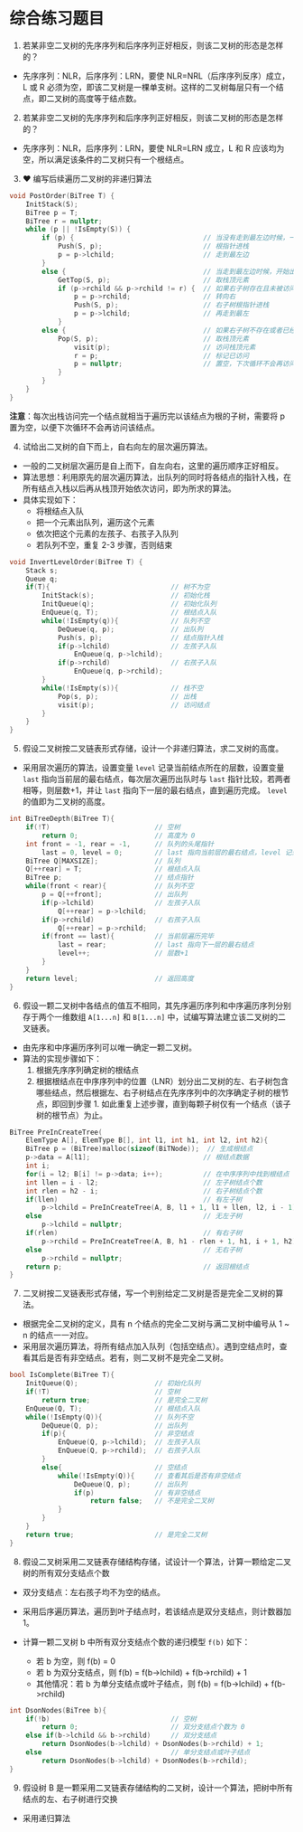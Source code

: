 # 综合练习题目

1. 若某非空二叉树的先序序列和后序序列正好相反，则该二叉树的形态是怎样的？

- 先序序列：NLR，后序序列：LRN，要使 NLR=NRL（后序序列反序）成立，L 或 R 必须为空，即该二叉树是一棵单支树。这样的二叉树每层只有一个结点，即二叉树的高度等于结点数。

2. 若某非空二叉树的先序序列和后序序列正好相反，则该二叉树的形态是怎样的？

- 先序序列：NLR，后序序列：LRN，要使 NLR=LRN 成立，L 和 R 应该均为空，所以满足该条件的二叉树只有一个根结点。

3. ♥ 编写后续遍历二叉树的非递归算法

```c++
void PostOrder(BiTree T) {
    InitStack(S);
    BiTree p = T;
    BiTree r = nullptr;
    while (p || !IsEmpty(S)) {
        if (p) {                                // 当没有走到最左边时候，一直向左走
            Push(S, p);                         // 根指针进栈
            p = p->lchild;                      // 走到最左边
        }
        else {                                  // 当走到最左边时候，开始出栈
            GetTop(S, p);                       // 取栈顶元素
            if (p->rchild && p->rchild != r) {  // 如果右子树存在且未被访问
                p = p->rchild;                  // 转向右
                Push(S, p);                     // 右子树根指针进栈
                p = p->lchild;                  // 再走到最左
            }
        else {                                  // 如果右子树不存在或者已经被访问
            Pop(S, p);                          // 取栈顶元素
                visit(p);                       // 访问栈顶元素
                r = p;                          // 标记已访问
                p = nullptr;                    // 置空，下次循环不会再访问
            }
        }
    }
}
```

**注意**：每次出栈访问完一个结点就相当于遍历完以该结点为根的子树，需要将 p 置为空，以便下次循环不会再访问该结点。

4. 试给出二叉树的自下而上，自右向左的层次遍历算法。

- 一般的二叉树层次遍历是自上而下，自左向右，这里的遍历顺序正好相反。
- 算法思想：利用原先的层次遍历算法，出队列的同时将各结点的指针入栈，在所有结点入栈以后再从栈顶开始依次访问，即为所求的算法。
- 具体实现如下：
  - 将根结点入队
  - 把一个元素出队列，遍历这个元素
  - 依次把这个元素的左孩子、右孩子入队列
  - 若队列不空，重复 2-3 步骤，否则结束

```c++
void InvertLevelOrder(BiTree T) {
    Stack s;
    Queue q;
    if(T){                              // 树不为空
        InitStack(s);                   // 初始化栈
        InitQueue(q);                   // 初始化队列
        EnQueue(q, T);                  // 根结点入队
        while(!IsEmpty(q)){             // 队列不空
            DeQueue(q, p);              // 出队列
            Push(s, p);                 // 结点指针入栈
            if(p->lchild)               // 左孩子入队
                EnQueue(q, p->lchild);
            if(p->rchild)               // 右孩子入队
                EnQueue(q, p->rchild);
        }
        while(!IsEmpty(s)){             // 栈不空
            Pop(s, p);                  // 出栈
            visit(p);                   // 访问结点
        }
    }
}
```

5. 假设二叉树按二叉链表形式存储，设计一个非递归算法，求二叉树的高度。

- 采用层次遍历的算法，设置变量 `level` 记录当前结点所在的层数，设置变量 `last` 指向当前层的最右结点，每次层次遍历出队时与 `last` 指针比较，若两者相等，则层数+1，并让 `last` 指向下一层的最右结点，直到遍历完成。 `level` 的值即为二叉树的高度。

```c++
int BiTreeDepth(BiTree T){
    if(!T)                          // 空树
        return 0;                   // 高度为 0
    int front = -1, rear = -1,      // 队列的头尾指针
        last = 0, level = 0;        // last 指向当前层的最右结点，level 记录层数
    BiTree Q[MAXSIZE];              // 队列
    Q[++rear] = T;                  // 根结点入队
    BiTree p;                       // 结点指针
    while(front < rear){            // 队列不空
        p = Q[++front];             // 出队列
        if(p->lchild)               // 左孩子入队
            Q[++rear] = p->lchild;
        if(p->rchild)               // 右孩子入队
            Q[++rear] = p->rchild;
        if(front == last){          // 当前层遍历完毕
            last = rear;            // last 指向下一层的最右结点
            level++;                // 层数+1
        }
    }
    return level;                   // 返回高度
}
```

6. 假设一颗二叉树中各结点的值互不相同，其先序遍历序列和中序遍历序列分别存于两个一维数组 `A[1...n]` 和 `B[1...n]` 中，试编写算法建立该二叉树的二叉链表。

- 由先序和中序遍历序列可以唯一确定一颗二叉树。
- 算法的实现步骤如下：
  1. 根据先序序列确定树的根结点
  2. 根据根结点在中序序列中的位置（LNR）划分出二叉树的左、右子树包含哪些结点，然后根据左、右子树结点在先序序列中的次序确定子树的根节点，即回到步骤 1.
     如此重复上述步骤，直到每颗子树仅有一个结点（该子树的根节点）为止。

```c++
BiTree PreInCreateTree(
    ElemType A[], ElemType B[], int l1, int h1, int l2, int h2){
    BiTree p = (BiTree)malloc(sizeof(BiTNode));  // 生成根结点
    p->data = A[l1];                            // 根结点数据
    int i;
    for(i = l2; B[i] != p->data; i++);          // 在中序序列中找到根结点
    int llen = i - l2;                          // 左子树结点个数
    int rlen = h2 - i;                          // 右子树结点个数
    if(llen)                                    // 有左子树
        p->lchild = PreInCreateTree(A, B, l1 + 1, l1 + llen, l2, i - 1);
    else                                        // 无左子树
        p->lchild = nullptr;
    if(rlen)                                    // 有右子树
        p->rchild = PreInCreateTree(A, B, h1 - rlen + 1, h1, i + 1, h2);
    else                                        // 无右子树
        p->rchild = nullptr;
    return p;                                   // 返回根结点
}
```

7. 二叉树按二叉链表形式存储，写一个判别给定二叉树是否是完全二叉树的算法。

- 根据完全二叉树的定义，具有 n 个结点的完全二叉树与满二叉树中编号从 1 ~ n 的结点一一对应。
- 采用层次遍历算法，将所有结点加入队列（包括空结点）。遇到空结点时，查看其后是否有非空结点。若有，则二叉树不是完全二叉树。

```c++
bool IsComplete(BiTree T){
    InitQueue(Q);                   // 初始化队列
    if(!T)                          // 空树
        return true;                // 是完全二叉树
    EnQueue(Q, T);                  // 根结点入队
    while(!IsEmpty(Q)){             // 队列不空
        DeQueue(Q, p);              // 出队列
        if(p){                      // 非空结点
            EnQueue(Q, p->lchild);  // 左孩子入队
            EnQueue(Q, p->rchild);  // 右孩子入队
        }
        else{                       // 空结点
            while(!IsEmpty(Q)){     // 查看其后是否有非空结点
                DeQueue(Q, p);      // 出队列
                if(p)               // 有非空结点
                    return false;   // 不是完全二叉树
            }
        }
    }
    return true;                    // 是完全二叉树
}
```

8. 假设二叉树采用二叉链表存储结构存储，试设计一个算法，计算一颗给定二叉树的所有双分支结点个数

- 双分支结点：左右孩子均不为空的结点。
- 采用后序遍历算法，遍历到叶子结点时，若该结点是双分支结点，则计数器加 1。

- 计算一颗二叉树 b 中所有双分支结点个数的递归模型 `f(b)` 如下：
  - 若 b 为空，则 f(b) = 0
  - 若 b 为双分支结点，则 f(b) = f(b->lchild) + f(b->rchild) + 1
  - 其他情况：若 b 为单分支结点或叶子结点，则 f(b) = f(b->lchild) + f(b->rchild)

```c++
int DsonNodes(BiTree b){
    if(!b)                              // 空树
        return 0;                       // 双分支结点个数为 0
    else if(b->lchild && b->rchild)     // 双分支结点
        return DsonNodes(b->lchild) + DsonNodes(b->rchild) + 1;
    else                                // 单分支结点或叶子结点
        return DsonNodes(b->lchild) + DsonNodes(b->rchild);
}
```

9. 假设树 B 是一颗采用二叉链表存储结构的二叉树，设计一个算法，把树中所有结点的左、右子树进行交换

- 采用递归算法
